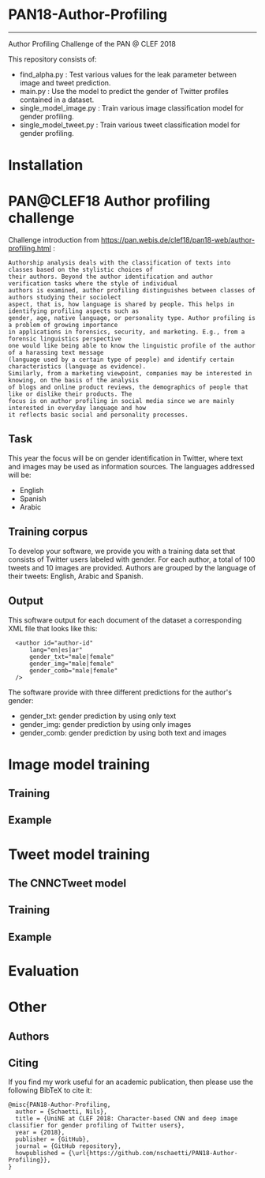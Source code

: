 # PAN18-Author-Profiling

-----------------------------------------------------

Author Profiling Challenge of the PAN @ CLEF 2018

This repository consists of:

* find_alpha.py : Test various values for the leak parameter between image and tweet prediction.
* main.py : Use the model to predict the gender of Twitter profiles contained in a dataset.
* single_model_image.py : Train various image classification model for gender profiling.
* single_model_tweet.py : Train various tweet classification model for gender profiling.

Installation
============


PAN@CLEF18 Author profiling challenge
=====================================

Challenge introduction from https://pan.webis.de/clef18/pan18-web/author-profiling.html :

```
Authorship analysis deals with the classification of texts into classes based on the stylistic choices of
their authors. Beyond the author identification and author verification tasks where the style of individual
authors is examined, author profiling distinguishes between classes of authors studying their sociolect
aspect, that is, how language is shared by people. This helps in identifying profiling aspects such as
gender, age, native language, or personality type. Author profiling is a problem of growing importance
in applications in forensics, security, and marketing. E.g., from a forensic linguistics perspective
one would like being able to know the linguistic profile of the author of a harassing text message
(language used by a certain type of people) and identify certain characteristics (language as evidence).
Similarly, from a marketing viewpoint, companies may be interested in knowing, on the basis of the analysis
of blogs and online product reviews, the demographics of people that like or dislike their products. The
focus is on author profiling in social media since we are mainly interested in everyday language and how
it reflects basic social and personality processes.
```

## Task

This year the focus will be on gender identification in Twitter, where text and images may be used as information
sources. The languages addressed will be:

* English
* Spanish
* Arabic

## Training corpus

To develop your software, we provide you with a training data set that consists of Twitter users labeled with
gender. For each author, a total of 100 tweets and 10 images are provided. Authors are grouped by the language
of their tweets: English, Arabic and Spanish.

## Output

This software output for each document of the dataset a corresponding XML file that looks like this:

```
  <author id="author-id"
	  lang="en|es|ar"
	  gender_txt="male|female"
	  gender_img="male|female"
	  gender_comb="male|female"
  />
```

The software provide with three different predictions for the author's gender:

* gender_txt: gender prediction by using only text
* gender_img: gender prediction by using only images
* gender_comb: gender prediction by using both text and images

Image model training
====================

## Training


## Example


Tweet model training
====================

## The CNNCTweet model


## Training


## Example

Evaluation
==========

Other
=====

## Authors

## Citing

If you find my work useful for an academic publication, then please use the following BibTeX to cite it:

```
@misc{PAN18-Author-Profiling,
  author = {Schaetti, Nils},
  title = {UniNE at CLEF 2018: Character-based CNN and deep image classifier for gender profiling of Twitter users},
  year = {2018},
  publisher = {GitHub},
  journal = {GitHub repository},
  howpublished = {\url{https://github.com/nschaetti/PAN18-Author-Profiling}},
}
```
